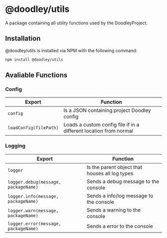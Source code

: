 # @doodley/utils

A package containing all utility functions used by the DoodleyProject.

## Installation

@doodley/utils is installed via NPM with the following command:

```bash
npm install @doodley/utils
```

## Avaliable Functions

### Config

| Export | Function |
|---|---|
| `config` | Is a JSON containing project Doodley config |
| `loadConfig(filePath)` | Loads a custom config file if in a different location from normal |

### Logging

| Export | Function |
|---|---|
| `logger` | Is the parent object that houses all log types |
| `logger.debug(message, packageName)` | Sends a debug message to the console |
| `logger.info(message, packageName)` | Sends a info/log message to the console |
| `logger.warn(message, packageName)` | Sends a warning to the console |
| `logger.error(message, packageName)` | Sends a error to the console |
